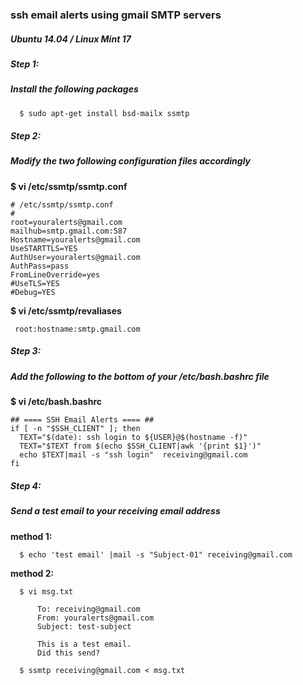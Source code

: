 ### ssh email alerts using gmail SMTP servers

##### Ubuntu 14.04 / Linux Mint 17

##### Step 1:
##### Install the following packages

```bash
  $ sudo apt-get install bsd-mailx ssmtp

```

##### Step 2:
##### Modify the two following configuration files accordingly

**$ vi /etc/ssmtp/ssmtp.conf**

```
# /etc/ssmtp/ssmtp.conf
#
root=youralerts@gmail.com
mailhub=smtp.gmail.com:587
Hostname=youralerts@gmail.com
UseSTARTTLS=YES
AuthUser=youralerts@gmail.com
AuthPass=pass
FromLineOverride=yes
#UseTLS=YES
#Debug=YES
```

**$ vi /etc/ssmtp/revaliases**

```
 root:hostname:smtp.gmail.com
```

##### Step 3:
##### Add the following to the bottom of your /etc/bash.bashrc file

**$ vi /etc/bash.bashrc**
```
## ==== SSH Email Alerts ==== ##
if [ -n "$SSH_CLIENT" ]; then
  TEXT="$(date): ssh login to ${USER}@$(hostname -f)"
  TEXT="$TEXT from $(echo $SSH_CLIENT|awk '{print $1}')"
  echo $TEXT|mail -s "ssh login"  receiving@gmail.com
fi
```

##### Step 4:
##### Send a test email to your receiving email address

**method 1:**
```
  $ echo 'test email' |mail -s "Subject-01" receiving@gmail.com

```

**method 2:**
```
  $ vi msg.txt

      To: receiving@gmail.com
      From: youralerts@gmail.com
      Subject: test-subject

      This is a test email.
      Did this send?

  $ ssmtp receiving@gmail.com < msg.txt
```

